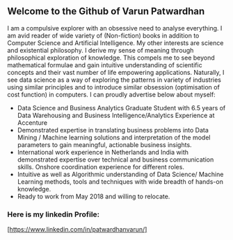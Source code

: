 ## Welcome to the Github of Varun Patwardhan

I am a compulsive explorer with an obsessive need to analyse everything. I am avid reader of wide variety of (Non-fiction) books in addition to Computer Science and Artificial Intelligence. My other interests are science and existential philosophy. I derive my sense of meaning through philosophical exploration of knowledge. This compels me to see beyond mathematical formulae and gain intuitive understanding of scientific concepts and their vast number of life empowering applications. Naturally, I see data science as a way of exploring the patterns in variety of industries using similar principles and to introduce similar obsession (optimisation of cost function) in computers. I can proudly advertise below about myself:

- Data Science and Business Analytics Graduate Student with 6.5 years of Data Warehousing and Business Intelligence/Analytics Experience at Accenture 
- Demonstrated expertise in translating business problems into Data Mining / Machine learning solutions and interpretation of the model parameters to gain meaningful, actionable business insights.
- International work experience in Netherlands and India with demonstrated expertise over technical and business communication skills. Onshore coordination experience for different roles.
- Intuitive as well as Algorithmic understanding of Data Science/ Machine Learning methods, tools and techniques with wide breadth of hands-on knowledge.
- Ready to work from May 2018 and willing to relocate.

### Here is my linkedin Profile:
[https://www.linkedin.com/in/patwardhanvarun/]


